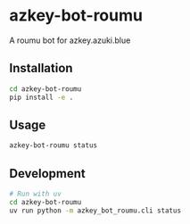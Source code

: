 # azkey-bot-roumu

A roumu bot for azkey.azuki.blue

## Installation

```bash
cd azkey-bot-roumu
pip install -e .
```

## Usage

```bash
azkey-bot-roumu status
```

## Development

```bash
# Run with uv
cd azkey-bot-roumu
uv run python -m azkey_bot_roumu.cli status
```